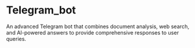 # Telegram_bot
An advanced Telegram bot that combines document analysis, web search, and AI-powered answers to provide comprehensive responses to user queries.

